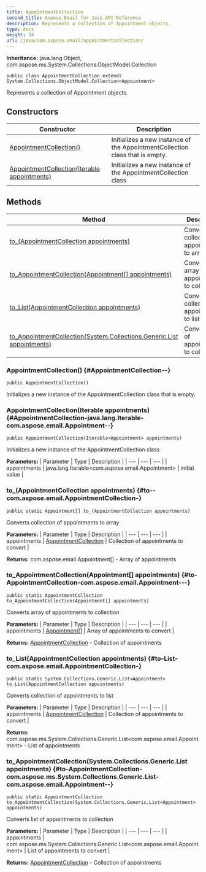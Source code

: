 ```yaml
---
title: AppointmentCollection
second_title: Aspose.Email for Java API Reference
description: Represents a collection of Appointment objects.
type: docs
weight: 34
url: /java/com.aspose.email/appointmentcollection/
---
```

**Inheritance:**
java.lang.Object, com.aspose.ms.System.Collections.ObjectModel.Collection
```
public class AppointmentCollection extends System.Collections.ObjectModel.Collection<Appointment>
```

Represents a collection of Appointment objects.
## Constructors

| Constructor | Description |
| --- | --- |
| [AppointmentCollection()](#AppointmentCollection--) | Initializes a new instance of the AppointmentCollection class that is empty. |
| [AppointmentCollection(Iterable<Appointment> appointments)](#AppointmentCollection-java.lang.Iterable-com.aspose.email.Appointment--) | Initializes a new instance of the AppointmentCollection class |
## Methods

| Method | Description |
| --- | --- |
| [to_(AppointmentCollection appointments)](#to--com.aspose.email.AppointmentCollection-) | Converts collection of appointments to array |
| [to_AppointmentCollection(Appointment[] appointments)](#to-AppointmentCollection-com.aspose.email.Appointment---) | Converts array of appointments to collection |
| [to_List(AppointmentCollection appointments)](#to-List-com.aspose.email.AppointmentCollection-) | Converts collection of appointments to list |
| [to_AppointmentCollection(System.Collections.Generic.List<Appointment> appointments)](#to-AppointmentCollection-com.aspose.ms.System.Collections.Generic.List-com.aspose.email.Appointment--) | Converts list of appointments to collection |
### AppointmentCollection() {#AppointmentCollection--}
```
public AppointmentCollection()
```


Initializes a new instance of the AppointmentCollection class that is empty.

### AppointmentCollection(Iterable<Appointment> appointments) {#AppointmentCollection-java.lang.Iterable-com.aspose.email.Appointment--}
```
public AppointmentCollection(Iterable<Appointment> appointments)
```


Initializes a new instance of the AppointmentCollection class

**Parameters:**
| Parameter | Type | Description |
| --- | --- | --- |
| appointments | java.lang.Iterable<com.aspose.email.Appointment> | initial value |

### to_(AppointmentCollection appointments) {#to--com.aspose.email.AppointmentCollection-}
```
public static Appointment[] to_(AppointmentCollection appointments)
```


Converts collection of appointments to array

**Parameters:**
| Parameter | Type | Description |
| --- | --- | --- |
| appointments | [AppointmentCollection](../../com.aspose.email/appointmentcollection) | Collection of appointments to convert |

**Returns:**
com.aspose.email.Appointment[] - Array of appointments
### to_AppointmentCollection(Appointment[] appointments) {#to-AppointmentCollection-com.aspose.email.Appointment---}
```
public static AppointmentCollection to_AppointmentCollection(Appointment[] appointments)
```


Converts array of appointments to collection

**Parameters:**
| Parameter | Type | Description |
| --- | --- | --- |
| appointments | [Appointment\[\]](../../com.aspose.email/appointment) | Array of appointments to convert |

**Returns:**
[AppointmentCollection](../../com.aspose.email/appointmentcollection) - Collection of appointments
### to_List(AppointmentCollection appointments) {#to-List-com.aspose.email.AppointmentCollection-}
```
public static System.Collections.Generic.List<Appointment> to_List(AppointmentCollection appointments)
```


Converts collection of appointments to list

**Parameters:**
| Parameter | Type | Description |
| --- | --- | --- |
| appointments | [AppointmentCollection](../../com.aspose.email/appointmentcollection) | Collection of appointments to convert |

**Returns:**
com.aspose.ms.System.Collections.Generic.List<com.aspose.email.Appointment> - List of appointments
### to_AppointmentCollection(System.Collections.Generic.List<Appointment> appointments) {#to-AppointmentCollection-com.aspose.ms.System.Collections.Generic.List-com.aspose.email.Appointment--}
```
public static AppointmentCollection to_AppointmentCollection(System.Collections.Generic.List<Appointment> appointments)
```


Converts list of appointments to collection

**Parameters:**
| Parameter | Type | Description |
| --- | --- | --- |
| appointments | com.aspose.ms.System.Collections.Generic.List<com.aspose.email.Appointment> | List of appointments to convert |

**Returns:**
[AppointmentCollection](../../com.aspose.email/appointmentcollection) - Collection of appointments
